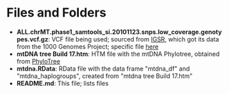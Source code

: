 # Files and Folders

* __ALL.chrMT.phase1_samtools_si.20101123.snps.low_coverage.genotypes.vcf.gz__: VCF file being used; sourced from [IGSR](http://www.internationalgenome.org), which got its data from the 1000 Genomes Project; specific file [here](http://www.internationalgenome.org/data-portal/sample/HG00260)
* __mtDNA tree Build 17.htm__: HTM file with the mtDNA Phylotree, obtained from [PhyloTree](http://www.phylotree.org/tree/index.htm)
* __mtdna.RData__: RData file with the data frame "mtdna_df" and "mtdna_haplogroups", created from "mtdna tree Build 17.htm"
* __README.md__: This file; lists files
